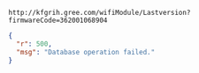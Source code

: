 `http://kfgrih.gree.com/wifiModule/Lastversion?firmwareCode=362001068904`

```json
{
  "r": 500,
  "msg": "Database operation failed."
}
```